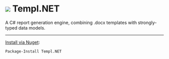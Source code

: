 # ![](https://dl.dropboxusercontent.com/u/39512614/github/templ-dot-net/templ.svg) Templ.NET
A C# report generation engine, combining .docx templates with strongly-typed data models.

***

[Install via Nuget](https://www.nuget.org/packages/Templ.NET):
```
Package-Install Templ.NET
```
